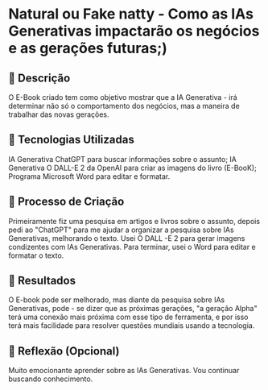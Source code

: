 # Natural ou Fake natty - Como as IAs Generativas impactarão os negócios e as gerações futuras;)

## 📒 Descrição
O E-Book criado tem como objetivo mostrar que a IA Generativa - irá determinar não só o comportamento dos negócios, mas a maneira de trabalhar das novas gerações.

## 🤖 Tecnologias Utilizadas
IA Generativa ChatGPT para buscar informações sobre o assunto;
IA Generativa O DALL-E 2 da OpenAI para criar as imagens do livro (E-BooK);
Programa Microsoft Word para editar e formatar.

## 🧐 Processo de Criação
Primeiramente fiz uma pesquisa em artigos e livros sobre o assunto, depois pedi
ao "ChatGPT" para me ajudar a organizar a pesquisa sobre IAs Generativas, melhorando o texto. 
Usei O DALL -E 2 para gerar imagens condizentes com IAs Generativas. 
Para terminar, usei o Word para editar e formatar o texto.

## 🚀 Resultados
O E-book pode ser melhorado, mas diante da pesquisa sobre IAs Generativas, pode - se dizer que as próximas gerações, "a geração Alpha" terá uma conexão mais próxima com esse tipo de ferramenta, 
e por isso terá mais facilidade para resolver questões mundiais usando a tecnologia.

## 💭 Reflexão (Opcional)
Muito emocionante aprender sobre as IAs Generativas. Vou continuar buscando conhecimento.
